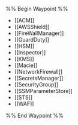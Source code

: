 
%% Begin Waypoint %%
- [[ACM]]
- [[AWSShield]]
- [[FireWallManager]]
- [[GuardDuty]]
- [[HSM]]
- [[Inspector]]
- [[KMS]]
- [[Macie]]
- [[NetworkFirewall]]
- [[SecretsManager]]
- [[SecurityGroup]]
- [[SSMParameterStore]]
- [[STS]]
- [[WAF]]

%% End Waypoint %%